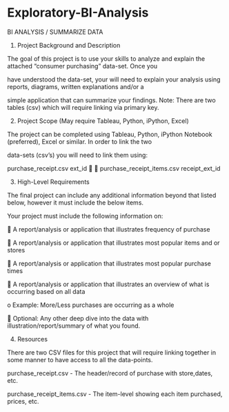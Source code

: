 # Exploratory-BI-Analysis
BI ANALYSIS / SUMMARIZE DATA

1. Project Background and Description

The goal of this project is to use your skills to analyze and explain the attached “consumer purchasing” data-set. Once you

have understood the data-set, your will need to explain your analysis using reports, diagrams, written explanations and/or a

simple application that can summarize your findings. Note: There are two tables (csv) which will require linking via primary key.

2. Project Scope (May require Tableau, Python, iPython, Excel)

The project can be completed using Tableau, Python, iPython Notebook (preferred), Excel or similar. In order to link the two

data-sets (csv’s) you will need to link them using:

purchase_receipt.csv ext_id   purchase_receipt_items.csv receipt_ext_id

3. High-Level Requirements

The final project can include any additional information beyond that listed below, however it must include the below items.

Your project must include the following information on:

 A report/analysis or application that illustrates frequency of purchase

 A report/analysis or application that illustrates most popular items and or stores

 A report/analysis or application that illustrates most popular purchase times

 A report/analysis or application that illustrates an overview of what is occurring based on all data

o Example: More/Less purchases are occurring as a whole

 Optional: Any other deep dive into the data with illustration/report/summary of what you found.

4. Resources

There are two CSV files for this project that will require linking together in some manner to have access to all the data-points.

purchase_receipt.csv - The header/record of purchase with store,dates, etc.

purchase_receipt_items.csv - The item-level showing each item purchased, prices, etc.
